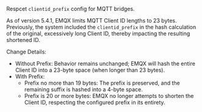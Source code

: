 Respcet `clientid_prefix` config for MQTT bridges.

As of version 5.4.1, EMQX limits MQTT Client ID lengths to 23 bytes.
Previously, the system included the `clientid_prefix` in the hash calculation of the original, excessively long Client ID, thereby impacting the resulting shortened ID.

Change Details:
- Without Prefix: Behavior remains unchanged; EMQX will hash the entire Client ID into a 23-byte space (when longer than 23 bytes).
- With Prefix:
  - Prefix no more than 19 bytes: The prefix is preserved, and the remaining suffix is hashed into a 4-byte space.
  - Prefix is 20 or more bytes: EMQX no longer attempts to shorten the Client ID, respecting the configured prefix in its entirety.
